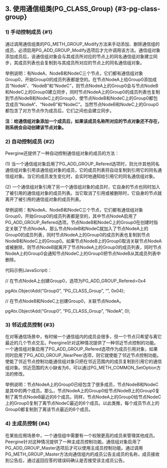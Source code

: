 ## 3\. 使用通信组类(PG_CLASS_Group) {#3-pg-class-group}

### 1) 手动控制成员 {#1}

通过调用通信组类的PG_METH_GROUP_Modify方法来手动添加、删除通信组的成员，必须启用PG_ADD_GROUP_Modify选项后才允许调用该方法。通信组对象添加成员后，该通信组对象会与其成员所对应的节点上的同名通信组对象建立同步，其成员列表也会复制到与其成员所对应的节点上的同名通信组对象。

举例说明：有NodeA、NodeB和NodeC三个节点，它们都有通信组对象Group0，开始Group0的成员列表都是空的。在节点NodeA上给Group0添加成员“NodeA”、“NodeB”和“NodeC”，则节点NodeA上的Group0会与节点NodeB和NodeC上的Group0建立同步，同时节点NodeA上的Group0的成员列表也复制到节点NodeB和NodeC上的Group0，使节点NodeB和NodeC上的Group0都包含成员“NodeA”、“NodeB”和“NodeC”。当然节点NodeB和NodeC上的Group0都包含了对方节点作为成员后，它们之间也会建立同步。

**注：给通信组对象添加一个成员后，如果该成员名称所对应的节点对象还不存在，则系统会自动创建该节点对象。**

### 2) 自动控制成员 {#2}

Peergine还提供了一种自动控制通信组对象的成员的方法：

(1) 当一个通信组对象启用了PG_ADD_GROUP_Refered选项时，则允许其他同名通信组对象引用该通信组对象的成员，它的成员列表将自动复制到引用它的同名通信组对象。当它的成员发生变化时，会实时地通知给引用它的同名通信组对象。

(2) 一个通信组对象引用了另一个通信组对象的成员时，它自身的节点也同时加入了被引用的通信组对象的成员列表。当它取消了引用或被删除时，它自身的节点就离开了被引用的通信组对象的成员列表。

举例说明：有NodeA、NodeB和NodeC三个节点，它们都有通信组对象Group0，开始Group0的成员列表都是空的，其中节点NodeA启用了PG_ADD_GROUP_Refered选项。节点NodeB和NodeC上的Group0在创建时指定关联了节点NodeA，那么节点NodeB和NodeC就加入了节点NodeA上的Group0的成员列表，同时节点NodeA上的Group0的成员列表也复制到节点NodeB和NodeC上的Group0。如果节点NodeB上的Group0取消关联节点NodeA或被删除，则节点NodeB就离开了节点NodeA上的Group0的成员列表，同时节点NodeA上的Group0会通知节点NodeC上的Group0把节点NodeB从其成员列表中删除。

代码示例(JavaScript)：

// 在节点NodeA上创建Group0，选项为PG_ADD_GROUP_Refered=0x4

pgAtx.ObjectAdd(“Group0”, “PG_CLASS_Group”, “”, 0x04);

// 在节点NodeB和NodeC上创建Group0，关联节点NodeA。

pgAtx.ObjectAdd(“Group0”, “PG_CLASS_Group”, “NodeA”, 0);

### 3) 邻近成员控制 {#3}

在对等通信场景中，有时候一个通信组内的成员会很多，但一个节点只希望与离它最近的几个节点交互。Peergine针对这种情况提供了一种邻近节点控制的功能。一个通信组对象启用了PG_ADD_GROUP_Refered选项作为成员引用对象，如果同时启用了PG_ADD_GROUP_NearPeer选项，则它就使能了邻近节点控制功能。使能了邻近节点控制功能通信组对象只把在邻近范围内的成员复制到引用它的通信组对象。邻近范围的大小缺省为6，可以通过PG_METH_COMMON_SetOption方法的修改。

举例说明：节点NodeA上的Group0已经包含了很多成员，节点NodeB和NodeC是其中的两个成员。那么，节点NodeA上的Group0给节点NodeB上的Group0复制了离节点NodeB最近的6个成员。同样，节点NodeA上的Group0给节点NodeC上的Group0复制了离节点NodeC最近的6个成员。以此类推，每个成员节点上的Group0都复制到了离该节点最近的6个成员。

### 4) 主成员控制 {#4}

在某些应用场景中，一个通信组中需要有一个权限更高的成员来管理其他成员。Peergine针对这种情况提供了一种主成员控制功能。通信组对象启用了PG_ADD_GROUP_Master选项后才可以使用主成员控制功能。通过调用PG_METH_GROUP_Master方法向通信组内的成员公告主成员的名称，成员接收到公告后，通过返回应答的错误码确认是否接受该主成员公告。